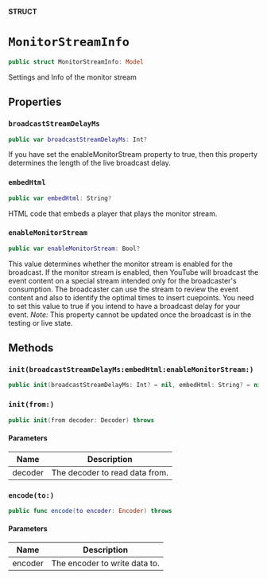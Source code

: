 **STRUCT**

# `MonitorStreamInfo`

```swift
public struct MonitorStreamInfo: Model
```

Settings and Info of the monitor stream

## Properties
### `broadcastStreamDelayMs`

```swift
public var broadcastStreamDelayMs: Int?
```

If you have set the enableMonitorStream property to true, then this property determines the length of the live broadcast delay.

### `embedHtml`

```swift
public var embedHtml: String?
```

HTML code that embeds a player that plays the monitor stream.

### `enableMonitorStream`

```swift
public var enableMonitorStream: Bool?
```

This value determines whether the monitor stream is enabled for the broadcast. If the monitor stream is enabled, then YouTube will broadcast the event content on a special stream intended only for the broadcaster's consumption. The broadcaster can use the stream to review the event content and also to identify the optimal times to insert cuepoints. You need to set this value to true if you intend to have a broadcast delay for your event. *Note:* This property cannot be updated once the broadcast is in the testing or live state.

## Methods
### `init(broadcastStreamDelayMs:embedHtml:enableMonitorStream:)`

```swift
public init(broadcastStreamDelayMs: Int? = nil, embedHtml: String? = nil, enableMonitorStream: Bool? = nil)
```

### `init(from:)`

```swift
public init(from decoder: Decoder) throws
```

#### Parameters

| Name | Description |
| ---- | ----------- |
| decoder | The decoder to read data from. |

### `encode(to:)`

```swift
public func encode(to encoder: Encoder) throws
```

#### Parameters

| Name | Description |
| ---- | ----------- |
| encoder | The encoder to write data to. |